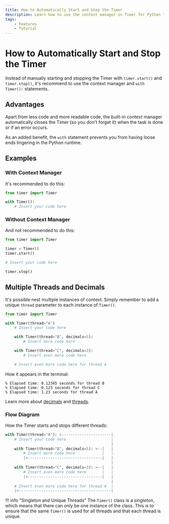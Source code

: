 ```yaml
---
title: How to Automatically Start and Stop the Timer
description: Learn how to use the context manager in Timer for Python to automatically start and stop the clock. Includes code examples for beginners and advanced users.
tags:
    - Features
    - Tutorial
---
```


# How to Automatically Start and Stop the Timer
Instead of manually starting and stopping the Timer with `timer.start()` and `timer.stop()`, it's recommend to use the context manager and `with Timer():` statements.

## Advantages
Apart from less code and more readable code, the built-in context manager automatically closes the Timer (so you don't forget it) when the task is done or if an error occurs.

As an added benefit, the `with` statement prevents you from having loose ends lingering in the Python runtime.

## Examples
### With Context Manager
It's recommended to do this:

```python linenums="1" hl_lines="3"
from timer import Timer

with Timer():
    # Insert your code here
```

### Without Context Manager
And not recommended to do this:

```python linenums="1" hl_lines="3-4 8"
from timer import Timer

timer = Timer()
timer.start()

# Insert your code here

timer.stop()
```

## Multiple Threads and Decimals
It's possible nest multiple instances of context. Simply remember to add a unique `thread` parameter to each instance of `Timer()`.

```python linenums="1" hl_lines="3 6 9"
from timer import Timer

with Timer(thread="A")
    # Insert your code here

    with Timer(thread="B", decimals=5):
        # Insert more code here

    with Timer(thread="C", decimals=3):
        # Insert even more code here

    # Insert even more code here for thread A
```

How it appears in the terminal:

<pre><code>% Elapsed time: 0.12345 seconds for thread <span class="fg-green">B</span>
% Elapsed time: 0.123 seconds for thread <span class="fg-green">C</span>
% Elapsed time: 1.23 seconds for thread <span class="fg-green">A</span></code></pre>

Learn more about [decimals](decimals.md) and [threads](multiple-threads.md).

### Flow Diagram
How the Timer starts and stops different threads:

```python title="" hl_lines="1 4 8"
with Timer(thread="A"): >----------------------|
    # Insert your code here                    |
                                               |
    with Timer(thread="B", decimals=5): >--|   |
        # Insert more code here            |   |
        |<---------------------------------|   |
                                               |
    with Timer(thread="C", decimals=3): >--|   |
        # Insert even more code here       |   |
        |<---------------------------------|   |
                                               |
    # Insert even more code here for thread A  |                                               |
    |<-----------------------------------------|
```

!!! info "Singleton and Unique Threads"
    The `Timer()` class is a _singleton_, which means that there can only be one instance of the class. This is to ensure that the same `Timer()` is used for all threads and that each thread is unique.
